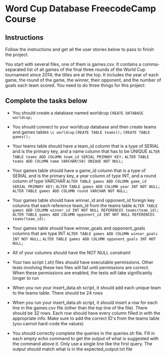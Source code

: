 # Word Cup Database FreecodeCamp Course

## Instructions
Follow the instructions and get all the user stories below to pass to finish the project.

You start with several files, one of them is games.csv. It contains a comma-separated list of all games of the final three rounds of the World Cup tournament since 2014; the titles are at the top. It includes the year of each game, the round of the game, the winner, their opponent, and the number of goals each team scored. You need to do three things for this project:

## Complete the tasks below

- You should create a database named worldcup
    `CREATE DATABASE worldcup;`

- You should connect to your worldcup database and then create teams and games tables
    `\c worldcup`
    `CREATE TABLE teams();`
    `CREATE TABLE games();`

- Your teams table should have a team_id column that is a type of SERIAL and is the primary key, and a name column that has to be UNIQUE
    `ALTER TABLE teams ADD COLUMN team_id SERIAL PRIMARY KEY;`
    `ALTER TABLE teams ADD COLUMN name VARCHAR(50) UNIQUE NOT NULL;`

- Your games table should have a game_id column that is a type of SERIAL and is the primary key, a year column of type INT, and a round column of type VARCHAR
    `ALTER TABLE games ADD COLUMN game_id SERIAL PRIMARY KEY;`
    `ALTER TABLE games ADD COLUMN year INT NOT NULL;`
    `ALTER TABLE games ADD COLUMN round VARCHAR NOT NULL;`

- Your games table should have winner_id and opponent_id foreign key columns that each reference team_id from the teams table
    `ALTER TABLE games ADD COLUMN winner_id INT NOT NULL REFERENCES teams(team_id);`
    `ALTER TABLE games ADD COLUMN opponent_id INT NOT NULL REFERENCES teams(team_id);`

- Your games table should have winner_goals and opponent_goals columns that are type INT
    `ALTER TABLE games ADD COLUMN winner_goals INT NOT NULL;`
    `ALTER TABLE games ADD COLUMN opponent_goals INT NOT NULL;`

- All of your columns should have the NOT NULL constraint

- Your two script (.sh) files should have executable permissions. Other tests involving these two files will fail until permissions are correct. When these permissions are enabled, the tests will take significantly longer to run

- When you run your insert_data.sh script, it should add each unique team to the teams table. There should be 24 rows

- When you run your insert_data.sh script, it should insert a row for each line in the games.csv file (other than the top line of the file). There should be 32 rows. Each row should have every column filled in with the appropriate info. Make sure to add the correct ID's from the teams table (you cannot hard-code the values)

- You should correctly complete the queries in the queries.sh file. Fill in each empty echo command to get the output of what is suggested with the command above it. Only use a single line like the first query. The output should match what is in the expected_output.txt file